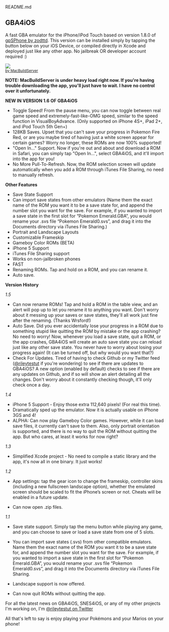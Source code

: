 <div id="readme" class="clearfix announce instapaper_body md">
    <span class="name"><span class="octicon octicon-book"></span> README.md</span><article class="markdown-body entry-content" itemprop="mainContentOfPage"><h1>
<a name="gba4ios" class="anchor" href="#gba4ios"><span class="octicon octicon-link"></span></a>GBA4iOS</h1>

<p>A fast GBA emulator for the iPhone/iPod Touch based on version 1.8.0 of <a href="https://github.com/zodttd/gpSphone">gpSPhone by zodttd</a>. This version can be installed simply by tapping the button below on your iOS Device, or compiled directly in Xcode and deployed just like any other app. No jailbreak OR developer account required :)</p>

<div>
    <a href="http://macbuildserver.com/project/github/build/?xcode_project=GBA4iOS.xcodeproj&amp;target=GBA4iOS&amp;repo_url=git%3A%2F%2Fgithub.com%2Frileytestut%2FGBA4iOS.git&amp;build_conf=Release" target="_blank"><img src="https://github-camo.global.ssl.fastly.net/8b8b365f8e7e0d587316344ff2b9b2dc175703ef/687474703a2f2f636f6d2e6d61636275696c647365727665722e6769746875622e73332d776562736974652d75732d656173742d312e616d617a6f6e6177732e636f6d2f627574746f6e5f75702e706e67" style="max-width:100%;"></a><br><sup><a href="http://macbuildserver.com/github/opensource/" target="_blank">by MacBuildServer</a></sup>
</div>

<p><strong>NOTE: MacBuildServer is under heavy load right now. If you're having trouble downloading the app, you'll just have to wait. I have no control over it unfortunately.</strong></p>

<p><strong>NEW IN VERSION 1.6 OF GBA4iOS</strong></p>

<ul>
<li>Toggle Speed! From the pause menu, you can now toggle between real game speed and extremely-fast-like-OMG speed, similar to the speed function in VisualBoyAdvance. (Only supported on iPhone 4S+, iPad 2+, and iPod Touch 5th Gen+)</li>
<li>128KB Saves. Upset that you can't save your progress in Pokemon Fire Red, or are you maybe tired of having just a white screen appear for certain games? Worry no longer, these ROMs are now 100% supported!</li>
<li>"Open In…" Support. Now if you're out and about and download a ROM in Safari, you can simply tap "Open In…", select GBA4iOS, and it'll import into the app for you!</li>
<li>No More Pull-To-Refresh. Now, the ROM selection screen will update automatically when you add a ROM through iTunes File Sharing, no need to manually refresh.</li>
</ul><p><strong>Other Features</strong></p>

<ul>
<li>Save State Support</li>
<li>Can import save states from other emulators (Name them the exact name of the ROM you want it to be a save state for, and append the number slot you want for the save. For example, if you wanted to import a save state in the first slot for “Pokemon Emerald.GBA”, you would rename your .svs file “Pokemon Emerald0.svs”, and drag it into the Documents directory via iTunes File Sharing.)</li>
<li>Portrait and Landscape Layouts</li>
<li>Customizable Frameskip</li>
<li>Gameboy Color ROMs (BETA)</li>
<li>iPhone 5 Support</li>
<li>iTunes File Sharing support</li>
<li>Works on non-jailbroken phones</li>
<li>FAST</li>
<li>Renaming ROMs. Tap and hold on a ROM, and you can rename it.</li>
<li>Auto save.</li>
</ul><p><strong>Version History</strong></p>

<p><em>1.5</em></p>

<ul>
<li>Can now rename ROMs! Tap and hold a ROM in the table view, and an alert will pop up to let you rename it to anything you want. Don't worry about it messing up your saves or save states, they'll all work just fine after the renaming. (Thanks Wrsford!)</li>
<li>Auto Save. Did you ever accidentally lose your progress in a ROM due to something stupid like quitting the ROM by mistake or the app crashing? No need to worry! Now, whenever you load a save state, quit a ROM, or the app crashes, GBA4iOS will create an auto save state you can reload just like any other save state. You never have to worry about losing your progress again! (It can be turned off, but why would you want that?)</li>
<li>Check For Updates. Tired of having to check Github or my Twitter feed (<a href="http://twitter.com/rileytestut">@rileytestut</a> if you're wondering) to see if there are updates to GBA4iOS? A new option (enabled by default) checks to see if there are any updates on Github, and if so will show an alert detailing all the changes. Don't worry about it constantly checking though, it'll only check once a day.</li>
</ul><p><em>1.4</em></p>

<ul>
<li>iPhone 5 Support - Enjoy those extra 112,640 pixels! (For real this time).</li>
<li>Dramatically sped up the emulator. Now it is actually usable on iPhone 3GS and 4!</li>
<li>ALPHA: Can now play Gameboy Color games. However, while it can load save files, it currently can't save to them. Also, only portrait orientation is supported, and there is no way to quit the ROM without quitting the app. But who cares, at least it works for now right?</li>
</ul><p><em>1.3</em></p>

<ul>
<li>Simplified Xcode project - No need to compile a static library and the app, it's now all in one binary. It just works!</li>
</ul><p><em>1.2</em></p>

<ul>
<li><p>App settings: tap the gear icon to change the frameskip, controller skins (including a new fullscreen landscape option), whether the emulated screen should be scaled to fit the iPhone’s screen or not. Cheats will be enabled in a future update.</p></li>
<li><p>Can now open .zip files.</p></li>
</ul><p><em>1.1</em></p>

<ul>
<li><p>Save state support. Simply tap the menu button while playing any game, and you can choose to save or load a save state from one of 5 slots.</p></li>
<li><p>You can import save states (.svs) from other compatible emulators. Name them the exact name of the ROM you want it to be a save state for, and append the number slot you want for the save. For example, if you wanted to import a save state in the first slot for “Pokemon Emerald.GBA”, you would rename your .svs file “Pokemon Emerald0.svs”, and drag it into the Documents directory via iTunes File Sharing.</p></li>
<li><p>Landscape support is now offered.</p></li>
<li><p>Can now quit ROMs without quitting the app.</p></li>
</ul><p>For all the latest news on GBA4iOS, SNES4iOS, or any of my other projects I'm working on, I'm <a href="http://twitter.com/rileytestut">@rileytestut on Twitter</a></p>

<p>All that's left to say is enjoy playing your Pokémons and your Marios on your phone!</p></article>
  </div>
